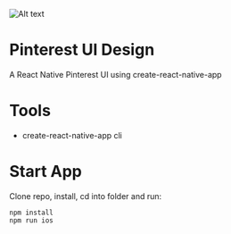 ![Alt text](https://monosnap.com/file/cVytKFZRrVMqTxsLSuj6tZfBVW3Dh7.png)

# Pinterest UI Design
A React Native Pinterest UI using create-react-native-app

# Tools
* create-react-native-app cli

# Start App
Clone repo, install, cd into folder and run:
```git
npm install
npm run ios
```

